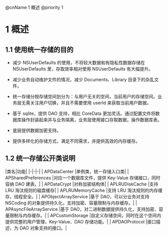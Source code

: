@cnName 1 概述
@priority 1

# 1 概述

## 1.1 使用统一存储的目的

* 减少 NSUserDefaults 的使用，不将较大数据和有隐私性数据存储在 NSUserDefaults 里，存取效率相对使用 NSUserDefaults 有大幅提升。

* 减少业务自动维护文件的情况，减少 Documents、Library 目录下的杂乱文件。

* 统一存储分按存储空间划分为：与用户无关的空间，当前用户的存储空间。业务层无需关注用户切换，并且不需要使用 userId 来获取当前用户数据。

* 基于 sqlite，提供 DAO 支持，相比 CoreData 更加灵活。通过配置文件将数据库操作封装起来并与业务隔离，业务层使用接口存取数据，操作数据库表。

* 底层提供数据加密支持。

* 提供多样化的存储方式，满足不同需求，并提供高效的内存缓存。

## 1.2 统一存储公开类说明

|类名|功能|
|-|-|-|
| APDataCenter |单例类，统一存储入口类|
| APSharedPreferences |对应一个数据库文件，提供 Key-Value 存储接口，同时容纳 DAO 建表。|
| APDataCrypt |对称加密结构体|
| APLRUDiskCache |支持 LRU 淘汰规则的磁盘缓存|
| APLRUMemoryCache |支持 LRU 淘汰规则的内存缓存，线程安全。|
| APObjectArrayService |基于 DAO，可以分业务对支持 NSCoding 的对象提供持久化，支持加密、容量限制与内存缓存。|
| APAsyncFileArrayService |基于 DAO，对二进制数据提供持久化，支持加密、容量限制与内存缓存。|
| APCustomStorage |自定义存储空间，同时在这个空间内提供完整的用户管理，Key-Value、DAO 存储功能。|
| APDAOProtocol |接口描述，为 DAO 对象支持的接口。|